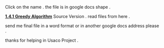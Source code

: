 Click on the name .
the file is in google docs shape .

  **[1.4.1 Greedy Algorithm](https://docs.google.com/document/d/17TeMr-FhIZzSDDzmgv34e0MjRftttV6jqWSIZSpkC0Q/edit?usp=sharing
)** Source Version .
read files from here .

 send me final file in a word format or in another google docs address please .
 
 thanks for helping in Usaco Project .


